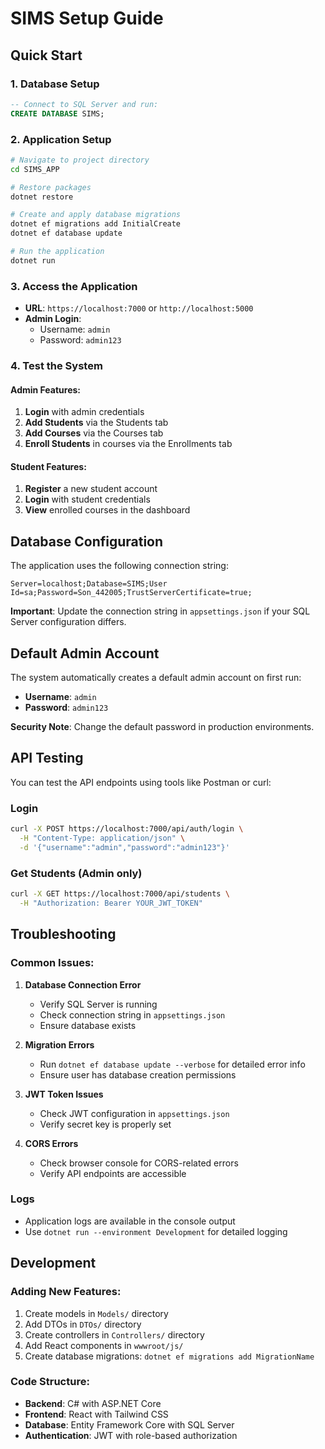 # SIMS Setup Guide

## Quick Start

### 1. Database Setup
```sql
-- Connect to SQL Server and run:
CREATE DATABASE SIMS;
```

### 2. Application Setup
```bash
# Navigate to project directory
cd SIMS_APP

# Restore packages
dotnet restore

# Create and apply database migrations
dotnet ef migrations add InitialCreate
dotnet ef database update

# Run the application
dotnet run
```

### 3. Access the Application
- **URL**: `https://localhost:7000` or `http://localhost:5000`
- **Admin Login**: 
  - Username: `admin`
  - Password: `admin123`

### 4. Test the System

#### Admin Features:
1. **Login** with admin credentials
2. **Add Students** via the Students tab
3. **Add Courses** via the Courses tab
4. **Enroll Students** in courses via the Enrollments tab

#### Student Features:
1. **Register** a new student account
2. **Login** with student credentials
3. **View** enrolled courses in the dashboard

## Database Configuration

The application uses the following connection string:
```
Server=localhost;Database=SIMS;User Id=sa;Password=Son_442005;TrustServerCertificate=true;
```

**Important**: Update the connection string in `appsettings.json` if your SQL Server configuration differs.

## Default Admin Account

The system automatically creates a default admin account on first run:
- **Username**: `admin`
- **Password**: `admin123`

**Security Note**: Change the default password in production environments.

## API Testing

You can test the API endpoints using tools like Postman or curl:

### Login
```bash
curl -X POST https://localhost:7000/api/auth/login \
  -H "Content-Type: application/json" \
  -d '{"username":"admin","password":"admin123"}'
```

### Get Students (Admin only)
```bash
curl -X GET https://localhost:7000/api/students \
  -H "Authorization: Bearer YOUR_JWT_TOKEN"
```

## Troubleshooting

### Common Issues:

1. **Database Connection Error**
   - Verify SQL Server is running
   - Check connection string in `appsettings.json`
   - Ensure database exists

2. **Migration Errors**
   - Run `dotnet ef database update --verbose` for detailed error info
   - Ensure user has database creation permissions

3. **JWT Token Issues**
   - Check JWT configuration in `appsettings.json`
   - Verify secret key is properly set

4. **CORS Errors**
   - Check browser console for CORS-related errors
   - Verify API endpoints are accessible

### Logs
- Application logs are available in the console output
- Use `dotnet run --environment Development` for detailed logging

## Development

### Adding New Features:
1. Create models in `Models/` directory
2. Add DTOs in `DTOs/` directory
3. Create controllers in `Controllers/` directory
4. Add React components in `wwwroot/js/`
5. Create database migrations: `dotnet ef migrations add MigrationName`

### Code Structure:
- **Backend**: C# with ASP.NET Core
- **Frontend**: React with Tailwind CSS
- **Database**: Entity Framework Core with SQL Server
- **Authentication**: JWT with role-based authorization 